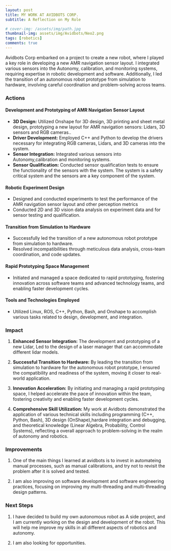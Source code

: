 ```yaml
---
layout: post
title: MY WORK AT AVIDBOTS CORP.
subtitle: A Reflection on My Role

# cover-img: /assets/img/path.jpg
thumbnail-img: assets/img/Avidbots/Neo2.png
tags: [robotics]
comments: true
---
```

Avidbots Corp embarked on a project to create a new robot, where I played a key role in developing a new AMR navigation sensor layout. I integrated various sensors into the Autonomy, calibration, and monitoring systems, requiring expertise in robotic development and software. Additionally, I led the transition of an autonomous robot prototype from simulation to hardware, involving careful coordination and problem-solving across teams.

### Actions

#### Development and Prototyping of AMR Navigation Sensor Layout
- **3D Design:** Utilized Onshape for 3D design, 3D printing and sheet metal design, prototyping a new layout for AMR navigation sensors: Lidars, 3D sensors and RGB cameras..
- **Driver Development:** Employed C++ and Python to develop the drivers necessary for integrating RGB cameras, Lidars, and 3D cameras into the system. 
- **Sensor Integration:** Integrated various sensors into Autonomy,calibration and monitoring systems.
- **Sensor Qualification:** Conducted sensor qualification tests to ensure the functionality of the sensors with the system. The system is a safety critical system and the sensors are a key component of the system.

#### Robotic Experiment Design
- Designed and conducted experiments to test the performance of the AMR navigation sensor layout and other perception metrics
- Conducted 2D and 3D vision data analysis on experiment data and for sensor testing and qualification.

#### Transition from Simulation to Hardware
- Successfully led the transition of a new autonomous robot prototype from simulation to hardware.
- Resolved incompatibilities through meticulous data analysis, cross-team coordination, and code updates.

#### Rapid Prototyping Space Management
- Initiated and managed a space dedicated to rapid prototyping, fostering innovation across software teams and advanced technology teams, and enabling faster development cycles.

#### Tools and Technologies Employed
- Utilized Linux, ROS, C++, Python, Bash, and Onshape to accomplish various tasks related to design, development, and integration.

### Impact

1. **Enhanced Sensor Integration:** The development and prototyping of a new Lidar, Led to the design of a laser manager that can accommodate different lidar models. 

2. **Successful Transition to Hardware:** By leading the transition from simulation to hardware for the autonomous robot prototype, I ensured the compatibility and readiness of the system, moving it closer to real-world application.
   
3. **Innovation Acceleration:** By initiating and managing a rapid prototyping space, I helped accelerate the pace of innovation within the team, fostering creativity and enabling faster development cycles.
   
4. **Comprehensive Skill Utilization:** My work at Avidbots demonstrated the application of various technical skills including programming (C++, Python, Bash), 3D design (OnShape),hardare integration and debugging, and theoretical knowledge (Linear Algebra, Probability, Control Systems), reflecting a overall approach to problem-solving in the realm of autonomy and robotics.

### Improvements

1. One of the main things I learned at avidbots is to invest in automateing manual processes, such as manual calibrations, and try not to revisit the problem after it is solved and tested.

2. I am also improving on software development and software engineering practices, focusing on improving my multi-threading and  multi-threading design patterns.

### Next Steps

1. I have decided to build my own autonomous robot as A side project, and I am currently working on the design and development of the robot. This will help me improve my skills in all different aspects of robotics and autonomy.

2. I am also looking for opportunities.